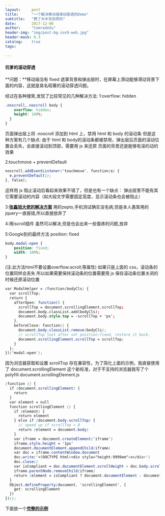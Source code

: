 ```yaml
---
layout:     post
title:      "一个解决移动端滑动穿透的Demo"
subtitle:   "费了大半天劲弄的"
date:       2017-12-08
author:     "ComradeXu"
header-img: "img/post-bg-ios9-web.jpg"
header-mask: 0.3
catalog:    true
tags:
    
---
```


#### 坑爹的滚动穿透

**问题：**移动端当有 fixed 遮罩背景和弹出层时，在屏幕上滑动能够滑动背景下面的内容，这就是臭名昭著的滚动穿透问题。

经过在各种搜索,发现了比较常见的几种解决方法:
1:overflow: hidden
```scss
.noscroll,.noscroll body {
    overflow: hidden;
    height: 100%;
  }
}
```
页面弹出层上将 .noscroll 添加到 html 上，禁用 html 和 body 的滚动条
但是这种方案有几个缺点:
由于 html 和 body的滚动条都被禁用，弹出层后页面的滚动位置会丢失，会直接滚动到顶部，需要用 js 来还原
页面的背景还是能够有滚的动的效果

2:touchmove + preventDefault
```scss
noscroll.addEventListener('touchmove', function(e) {
  e.preventDefault();
}, false);
```
这样用 js 阻止滚动后看起来效果不错了，但是也有一个缺点：
弹出层里不能有其它需要滚动的内容（如大段文字需要固定高度，显示滚动条也会被阻止）

3:[**张鑫旭大佬的解决方案**](http://www.zhangxinxu.com/wordpress/2016/12/web-mobile-scroll-prevent-window-js-css/)
用的zepto,手机测试确实没毛病,但是本人愚笨用的jquery一直报错,所以直接放弃了

4:用iscroll插件 虽然可以解决,但是也会出来一些蛋疼的问题,放弃

5:Google到的最终方法 position: fixed
```scss
body.modal-open {
    position: fixed;
    width: 100%;
}
```
(注:此方法html不要设置overflow:scroll;等属性)
如果只是上面的 css，滚动条的位置同样会丢失
所以如果需要保持滚动条的位置需要用 js 保存滚动条位置关闭的时候还原滚动位置
```scss
var ModalHelper = (function(bodyCls) {
  var scrollTop;
  return {
    afterOpen: function() {
      scrollTop = document.scrollingElement.scrollTop;
      document.body.classList.add(bodyCls);
      document.body.style.top = -scrollTop + 'px';
    },
    beforeClose: function() {
      document.body.classList.remove(bodyCls);
      // scrollTop lost after set position:fixed, restore it back.
      document.scrollingElement.scrollTop = scrollTop;
    }
  };
})('modal-open');
```
因为浏览器获取和设置 scrollTop 存在兼容性，为了简化上面的示例，我直接使用了 document.scrollingElement 这个新标准，对于不支持的浏览器我写了个 polyfill document.scrollingElement.js
```scss
(function () {
  if (document.scrollingElement) {
    return
  }
  var element = null
  function scrollingElement () {
    if (element) {
      return element
    } else if (document.body.scrollTop) {
      // speed up if scrollTop > 0
      return (element = document.body)
    }
    var iframe = document.createElement('iframe')
    iframe.style.height = '1px'
    document.documentElement.appendChild(iframe)
    var doc = iframe.contentWindow.document
    doc.write('<!DOCTYPE html><div style="height:9999em">x</div>')
    doc.close()
    var isCompliant = doc.documentElement.scrollHeight > doc.body.scrollHeight
    iframe.parentNode.removeChild(iframe)
    return (element = isCompliant ? document.documentElement : document.body)
  }
  Object.defineProperty(document, 'scrollingElement', {
    get: scrollingElement
  })
})();
```

下面放一个[**完整的示例**](https://comradexu.github.io/Project/demo/noscroll.html)




